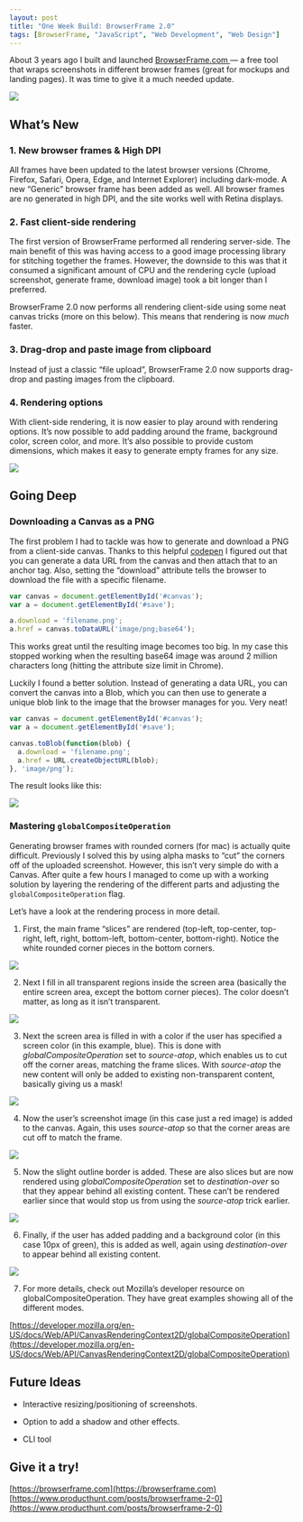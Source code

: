 ```yaml
---
layout: post
title: "One Week Build: BrowserFrame 2.0"
tags: [BrowserFrame, "JavaScript", "Web Development", "Web Design"]
---
```


About 3 years ago I built and launched [BrowserFrame.com ](http://BrowserFrame.com)— a free tool that wraps screenshots in different browser frames (great for mockups and landing pages). It was time to give it a much needed update.

![](/assets/img/one-week-build-browserframe-2-0/1_iOylCaCRwRqxFPT9QSee2g.png)


## What’s New

### 1. New browser frames & High DPI

All frames have been updated to the latest browser versions (Chrome, Firefox, Safari, Opera, Edge, and Internet Explorer) including dark-mode. A new “Generic” browser frame has been added as well. All browser frames are no generated in high DPI, and the site works well with Retina displays.

### 2. Fast client-side rendering

The first version of BrowserFrame performed all rendering server-side. The main benefit of this was having access to a good image processing library for stitching together the frames. However, the downside to this was that it consumed a significant amount of CPU and the rendering cycle (upload screenshot, generate frame, download image) took a bit longer than I preferred.

BrowserFrame 2.0 now performs all rendering client-side using some neat canvas tricks (more on this below). This means that rendering is now *much* faster.

### 3. Drag-drop and paste image from clipboard

Instead of just a classic “file upload”, BrowserFrame 2.0 now supports drag-drop and pasting images from the clipboard.

### 4. Rendering options

With client-side rendering, it is now easier to play around with rendering options. It’s now possible to add padding around the frame, background color, screen color, and more. It’s also possible to provide custom dimensions, which makes it easy to generate empty frames for any size.

![](/assets/img/one-week-build-browserframe-2-0/1B-iul_dx1ju5BqiCzuDS6A.png)


## Going Deep

### Downloading a Canvas as a PNG

The first problem I had to tackle was how to generate and download a PNG from a client-side canvas. Thanks to this helpful [codepen](https://codepen.io/joseluisq/pen/mnkLu) I figured out that you can generate a data URL from the canvas and then attach that to an anchor tag. Also, setting the “download” attribute tells the browser to download the file with a specific filename.

```js
var canvas = document.getElementById('#canvas');
var a = document.getElementById('#save');

a.download = 'filename.png';
a.href = canvas.toDataURL('image/png;base64');
```


This works great until the resulting image becomes too big. In my case this stopped working when the resulting base64 image was around 2 million characters long (hitting the attribute size limit in Chrome).

Luckily I found a better solution. Instead of generating a data URL, you can convert the canvas into a Blob, which you can then use to generate a unique blob link to the image that the browser manages for you. Very neat!

```js
var canvas = document.getElementById('#canvas');
var a = document.getElementById('#save');

canvas.toBlob(function(blob) {
  a.download = 'filename.png';
  a.href = URL.createObjectURL(blob);
}, 'image/png');
```


The result looks like this:

![](/assets/img/one-week-build-browserframe-2-0/1S2uMf4crKyY2goNn8SfIGw.png)

### Mastering `globalCompositeOperation`

Generating browser frames with rounded corners (for mac) is actually quite difficult. Previously I solved this by using alpha masks to “cut” the corners off of the uploaded screenshot. However, this isn’t very simple do with a Canvas. After quite a few hours I managed to come up with a working solution by layering the rendering of the different parts and adjusting the `globalCompositeOperation` flag.

Let’s have a look at the rendering process in more detail.

1. First, the main frame “slices” are rendered (top-left, top-center, top-right, left, right, bottom-left, bottom-center, bottom-right). Notice the white rounded corner pieces in the bottom corners.

![](/assets/img/one-week-build-browserframe-2-0/162Om7QDT7I_U9HRfsuXxrg.png)

2. Next I fill in all transparent regions inside the screen area (basically the entire screen area, except the bottom corner pieces). The color doesn’t matter, as long as it isn’t transparent.

![](/assets/img/one-week-build-browserframe-2-0/17AC0GX9iMudClgYwPbGXDA.png)

3. Next the screen area is filled in with a color if the user has specified a screen color (in this example, blue). This is done with *globalCompositeOperation* set to *source-atop*, which enables us to cut off the corner areas, matching the frame slices. With *source-atop* the new content will only be added to existing non-transparent content, basically giving us a mask!

![](/assets/img/one-week-build-browserframe-2-0/1mZ67i1g17q9UHlsbnOuhtA.png)

4. Now the user’s screenshot image (in this case just a red image) is added to the canvas. Again, this uses *source-atop* so that the corner areas are cut off to match the frame.

![](/assets/img/one-week-build-browserframe-2-0/1llPKdNS_WPSZPbgN6TZbtw.png)

5. Now the slight outline border is added. These are also slices but are now rendered using *globalCompositeOperation* set to *destination-over* so that they appear behind all existing content. These can’t be rendered earlier since that would stop us from using the *source-atop* trick earlier.

![](/assets/img/one-week-build-browserframe-2-0/1pv9S5Jo9ID4wCwS0EveB-w.png)

6. Finally, if the user has added padding and a background color (in this case 10px of green), this is added as well, again using *destination-over* to appear behind all existing content.

![](/assets/img/one-week-build-browserframe-2-0/1UnDt3RV3IjNZg586fIbulg.png)

7. For more details, check out Mozilla’s developer resource on globalCompositeOperation. They have great examples showing all of the different modes.

[https://developer.mozilla.org/en-US/docs/Web/API/CanvasRenderingContext2D/globalCompositeOperation](https://developer.mozilla.org/en-US/docs/Web/API/CanvasRenderingContext2D/globalCompositeOperation)


## Future Ideas

* Interactive resizing/positioning of screenshots.

* Option to add a shadow and other effects.

* CLI tool


## Give it a try!

[https://browserframe.com](https://browserframe.com)  
[https://www.producthunt.com/posts/browserframe-2-0](https://www.producthunt.com/posts/browserframe-2-0)